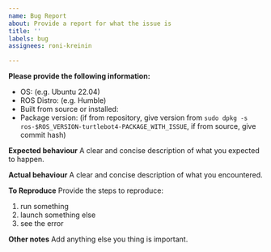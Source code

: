 ```yaml
---
name: Bug Report
about: Provide a report for what the issue is
title: ''
labels: bug
assignees: roni-kreinin

---
```


**Please provide the following information:**
 - OS: (e.g. Ubuntu 22.04)
 - ROS Distro: (e.g. Humble)
 - Built from source or installed:
 - Package version: (if from repository, give version from `sudo dpkg -s ros-$ROS_VERSION-turtlebot4-PACKAGE_WITH_ISSUE`, if from source, give commit hash)

 **Expected behaviour**
 A clear and concise description of what you expected to happen.

 **Actual behaviour**
 A clear and concise description of what you encountered.

**To Reproduce**
Provide the steps to reproduce:
1. run something
2. launch something else
3. see the error


**Other notes**
Add anything else you thing is important.